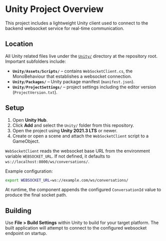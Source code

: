 # Unity Project Overview

This project includes a lightweight Unity client used to connect to the backend websocket service for real-time communication.

## Location

All Unity related files live under the [`Unity/`](./Unity) directory at the repository root. Important subfolders include:

- **`Unity/Assets/Scripts/`** – contains `WebSocketClient.cs`, the MonoBehaviour that establishes a websocket connection.
- **`Unity/Packages/`** – Unity package manifest (`manifest.json`).
- **`Unity/ProjectSettings/`** – project settings including the editor version (`ProjectVersion.txt`).

## Setup

1. Open **Unity Hub**.
2. Click **Add** and select the `Unity/` folder from this repository.
3. Open the project using **Unity 2021.3 LTS** or newer.
4. Create or open a scene and attach the `WebSocketClient` script to a GameObject.

`WebSocketClient` reads the websocket base URL from the environment variable `WEBSOCKET_URL`. If not defined, it defaults to `ws://localhost:8000/ws/conversations/`.

Example configuration:

```bash
export WEBSOCKET_URL=ws://example.com/ws/conversations/
```

At runtime, the component appends the configured `ConversationId` value to produce the final socket path.

## Building

Use **File > Build Settings** within Unity to build for your target platform. The built application will attempt to connect to the configured websocket endpoint on startup.
